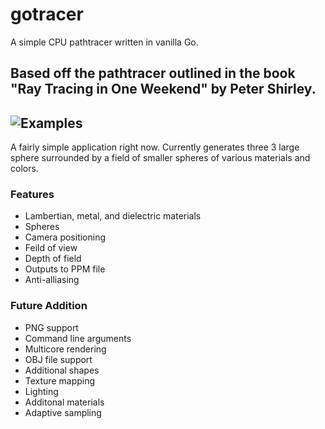 # gotracer
A simple CPU pathtracer written in vanilla Go.


Based off the pathtracer outlined in the book "Ray Tracing in One Weekend" by Peter Shirley.
---
![Examples](http://i.imgur.com/38ffKq3.png)
---
A fairly simple application right now. Currently generates three 3 large sphere surrounded by a field of smaller spheres of
various materials and colors. 

### Features
* Lambertian, metal, and dielectric materials
* Spheres
* Camera positioning
* Feild of view
* Depth of field
* Outputs to PPM file
* Anti-alliasing

### Future Addition
* PNG support
* Command line arguments
* Multicore rendering
* OBJ file support
* Additional shapes
* Texture mapping
* Lighting
* Additonal materials
* Adaptive sampling
